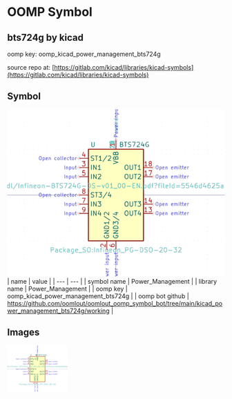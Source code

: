 # OOMP Symbol  
## bts724g  by kicad  
  
oomp key: oomp_kicad_power_management_bts724g  
  
source repo at: [https://gitlab.com/kicad/libraries/kicad-symbols](https://gitlab.com/kicad/libraries/kicad-symbols)  
## Symbol  
  
[![working.png](working_600.png)](working.png)  
| name | value | 
| --- | --- | 
| symbol name | Power_Management | 
| library name | Power_Management | 
| oomp key | oomp_kicad_power_management_bts724g | 
| oomp bot github | https://github.com/oomlout/oomlout_oomp_symbol_bot/tree/main/kicad_power_management_bts724g/working | 
## Images  
  
[![working.png](working_140.png)](working.png)  
